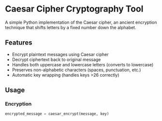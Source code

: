 # Caesar Cipher Cryptography Tool

A simple Python implementation of the Caesar cipher, an ancient encryption technique that shifts letters by a fixed number down the alphabet.

## Features

- Encrypt plaintext messages using Caesar cipher
- Decrypt ciphertext back to original message
- Handles both uppercase and lowercase letters (converts to lowercase)
- Preserves non-alphabetic characters (spaces, punctuation, etc.)
- Automatic key wrapping (handles keys >26 correctly)

## Usage

### Encryption
```python
encrypted_message = caesar_encrypt(message, key)
